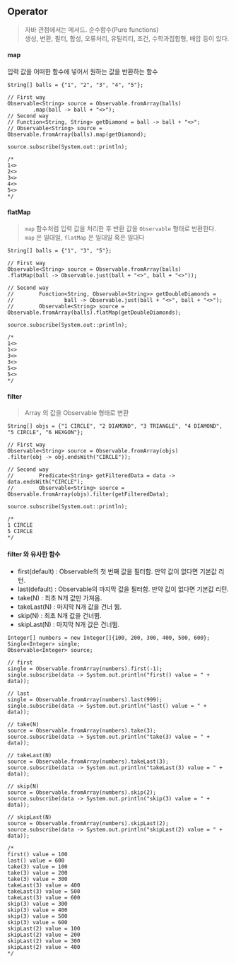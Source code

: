 ## Operator

>자바 관점에서는 메서드. 순수함수(Pure functions)<br>
생성, 변환, 필터, 합성, 오류처리, 유틸리티, 조건, 수학과집합형, 배압 등이 있다.

#### map

입력 값을 어떠한 함수에 넣어서 원하는 값을 반환하는 함수

```
String[] balls = {"1", "2", "3", "4", "5"};

// First way
Observable<String> source = Observable.fromArray(balls)
        .map(ball -> ball + "<>");
// Second way
// Function<String, String> getDiamond = ball -> ball + "<>";
// Observable<String> source = Observable.fromArray(balls).map(getDiamond);

source.subscribe(System.out::println);

/*
1<>
2<>
3<>
4<>
5<>
*/
```

#### flatMap

>`map` 함수처럼 입력 값을 처리한 후 반환 값을 `Observable` 형태로 반환한다.<br>
`map` 은 일대일, `flatMap` 은 일대일 혹은 일대다

```
String[] balls = {"1", "3", "5"};

// First way
Observable<String> source = Observable.fromArray(balls)
.flatMap(ball -> Observable.just(ball + "<>", ball + "<>"));

// Second way
//        Function<String, Observable<String>> getDoubleDiamonds =
//                ball -> Observable.just(ball + "<>", ball + "<>");
//        Observable<String> source = Observable.fromArray(balls).flatMap(getDoubleDiamonds);

source.subscribe(System.out::println);

/*
1<>
1<>
3<>
3<>
5<>
5<>
*/
```

#### filter

>Array 의 값을 Observable 형태로 변환

```
String[] objs = {"1 CIRCLE", "2 DIAMOND", "3 TRIANGLE", "4 DIAMOND", "5 CIRCLE", "6 HEXGON"};

// First way
Observable<String> source = Observable.fromArray(objs)
.filter(obj -> obj.endsWith("CIRCLE"));

// Second way
//        Predicate<String> getFilteredData = data -> data.endsWith("CIRCLE");
//        Observable<String> source = Observable.fromArray(objs).filter(getFilteredData);

source.subscribe(System.out::println);

/*
1 CIRCLE
5 CIRCLE
*/
```

#### filter 와 유사한 함수
- first(default) : Observable의 첫 번째 값을 필터함. 만약 값이 없다면 기본값 리턴.
- last(default) : Observable의 마지막 값을 필터함. 만약 값이 없다면 기본값 리턴.
- take(N) : 최초 N개 값만 가져옴.
- takeLast(N) : 마지막 N개 값을 건너 뜀.
- skip(N) : 최초 N개 값을 건너뜀.
- skipLast(N) : 마지막 N개 값은 건너뜀.

```
Integer[] numbers = new Integer[]{100, 200, 300, 400, 500, 600};
Single<Integer> single;
Observable<Integer> source;

// first
single = Observable.fromArray(numbers).first(-1);
single.subscribe(data -> System.out.println("first() value = " + data));

// last
single = Observable.fromArray(numbers).last(999);
single.subscribe(data -> System.out.println("last() value = " + data));

// take(N)
source = Observable.fromArray(numbers).take(3);
source.subscribe(data -> System.out.println("take(3) value = " + data));

// takeLast(N)
source = Observable.fromArray(numbers).takeLast(3);
source.subscribe(data -> System.out.println("takeLast(3) value = " + data));

// skip(N)
source = Observable.fromArray(numbers).skip(2);
source.subscribe(data -> System.out.println("skip(3) value = " + data));

// skipLast(N)
source = Observable.fromArray(numbers).skipLast(2);
source.subscribe(data -> System.out.println("skipLast(2) value = " + data));

/*
first() value = 100
last() value = 600
take(3) value = 100
take(3) value = 200
take(3) value = 300
takeLast(3) value = 400
takeLast(3) value = 500
takeLast(3) value = 600
skip(3) value = 300
skip(3) value = 400
skip(3) value = 500
skip(3) value = 600
skipLast(2) value = 100
skipLast(2) value = 200
skipLast(2) value = 300
skipLast(2) value = 400
*/
```


